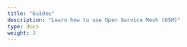 ```yaml
---
title: "Guides"
description: "Learn how to use Open Service Mesh (OSM)"
type: docs
weight: 3
---
```

